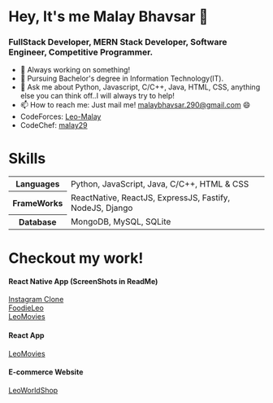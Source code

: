 # Hey, It's me Malay Bhavsar 👋
### FullStack Developer, MERN Stack Developer, Software Engineer, Competitive Programmer.
- 🔭 Always working on something!
- 🌱 Pursuing Bachelor's degree in Information Technology(IT).
- 💬 Ask me about Python, Javascript, C/C++, Java, HTML, CSS, anything else you can think off..I will always try to help!
- 📫 How to reach me: Just mail me! malaybhavsar.290@gmail.com 😄
- CodeForces: <a href="https://codeforces.com/profile/Leo-Malay">Leo-Malay</a>
- CodeChef: <a href="https://www.codechef.com/users/malay29">malay29</a>

# Skills
<table>
  <tr>
    <th>Languages</th>
    <td>Python, JavaScript, Java, C/C++, HTML & CSS</td>
  </tr>
  <tr>
    <th>FrameWorks</th>
    <td>ReactNative, ReactJS, ExpressJS, Fastify, NodeJS, Django</td>
  </tr>
  <tr>
    <th>Database</th>
    <td>MongoDB, MySQL, SQLite</td>
  <tr>
</table>

# Checkout my work!
<p><h4>React Native App (ScreenShots in ReadMe)</h4><a href="https://github.com/Leo-Malay/Instagram-Clone-React-Native">Instagram Clone</a><br/><a href="https://github.com/Leo-Malay/FoodieLeo-Mobile-App">FoodieLeo</a><br/><a href="https://github.com/Leo-Malay/Leo-Movies-Mobile-App">LeoMovies</a></p>
<p><h4>React App</h4><a href="https://leomovies.herokuapp.com/#/">LeoMovies</a></p>
<p><h4>E-commerce Website</h4><a href="https://leoworldshop.herokuapp.com/u/home">LeoWorldShop</a></p>
